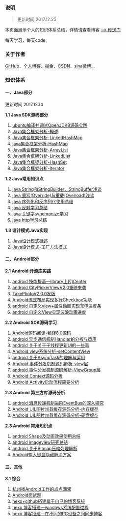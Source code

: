 ### **说明** 

> 更新时间 2017.12.25

本页面展示个人的知识体系总结，详情请查看博客 [——> 传送门](http://crazyandcoder.github.io/)

每天学习，每天code。




### **关于作者**

[GitHub](https://github.com/crazyandcoder)、[个人博客](http://crazyandcoder.github.io/)、[掘金](https://juejin.im/user/56b96af96240b8005865df59)、[CSDN](http://blog.csdn.net/liji_xc)、[sina微博](https://weibo.com/crazyandcoder?sudaref=crazyandcoder.github.io&display=0&retcode=6102&is_all=1)...


### **知识体系**

#### **一、Java部分**

更新时间 2017.12.14

**1.1 Java SDK源码部分**

 1. [ubuntu编译并调试OpenJDK8源码实践](http://crazyandcoder.github.io/2017/11/28/ubuntu%E7%BC%96%E8%AF%91%E5%B9%B6%E8%B0%83%E8%AF%95OpenJDK8%E6%BA%90%E7%A0%81%E5%AE%9E%E8%B7%B5/)
 2.  [Java集合框架分析-概述](http://crazyandcoder.github.io/2017/03/23/Java-%E9%9B%86%E5%90%88%E6%A1%86%E6%9E%B6%E5%88%86%E6%9E%90-%E6%A6%82%E8%BF%B0/)
 2. [Java集合框架分析-LinkedHashMap](http://crazyandcoder.github.io/2017/03/15/Java%E9%9B%86%E5%90%88%E6%A1%86%E6%9E%B6%E5%88%86%E6%9E%90-LinkedHashMap/)
 3. [java集合框架分析-HashMap](http://crazyandcoder.github.io/2017/03/15/Java%E9%9B%86%E5%90%88%E6%A1%86%E6%9E%B6%E5%88%86%E6%9E%90-HashMap/)
 4. [Java集合框架分析-ArrayList](http://crazyandcoder.github.io/2017/03/23/Java%E9%9B%86%E5%90%88%E6%A1%86%E6%9E%B6%E5%88%86%E6%9E%90-ArrayList/)
 5. [Java集合框架分析-LinkedList](http://crazyandcoder.github.io/2017/03/23/Java%E9%9B%86%E5%90%88%E6%A1%86%E6%9E%B6%E5%88%86%E6%9E%90-LinkedList/)
 6. [Java集合框架分析-HashSet](http://crazyandcoder.github.io/2017/03/23/Java%E9%9B%86%E5%90%88%E6%A1%86%E6%9E%B6%E5%88%86%E6%9E%90-HashSet/)
 7. [Java集合框架分析-Iterator](http://crazyandcoder.github.io/2017/03/23/Java%E9%9B%86%E5%90%88%E6%A1%86%E6%9E%B6%E5%88%86%E6%9E%90-Iterator/)



**1.2 Java常用知识点**

 1. [java String和StringBuilder、StringBuffer浅谈](http://crazyandcoder.github.io/2016/03/09/java%20String%E5%92%8CStringBuilder%E3%80%81StringBuffer%E6%B5%85%E8%B0%88/)
 2. [java 重写(Override)与重载(Overload)浅谈](http://crazyandcoder.github.io/2016/03/09/java%20%E9%87%8D%E5%86%99%28Override%29%E4%B8%8E%E9%87%8D%E8%BD%BD%28Overload%29%E6%B5%85%E8%B0%88/)
 3. [java 序列化和反序列化使用总结](http://crazyandcoder.github.io/2016/03/16/java%20%E5%BA%8F%E5%88%97%E5%8C%96%E5%92%8C%E5%8F%8D%E5%BA%8F%E5%88%97%E5%8C%96%E4%BD%BF%E7%94%A8%E6%80%BB%E7%BB%93/)
 4. [java 反射学习总结](http://crazyandcoder.github.io/2016/09/14/java%20%E5%8F%8D%E5%B0%84%E5%AD%A6%E4%B9%A0%E6%80%BB%E7%BB%93/)
 5. [java 关键字synchronize学习](http://crazyandcoder.github.io/2016/10/14/java%20synchronize%E5%AD%A6%E4%B9%A0/)
 6. [java http学习总结](http://crazyandcoder.github.io/2016/10/20/android%20http%E5%AD%A6%E4%B9%A0%E6%80%BB%E7%BB%93/)

**1.3 设计模式Java实现**

 1. [Java设计模式概述](http://crazyandcoder.github.io/2017/12/14/Java%E8%AE%BE%E8%AE%A1%E6%A8%A1%E5%BC%8F%E6%A6%82%E8%BF%B0/)
 2. [Java设计模式-工厂方法模式](http://crazyandcoder.github.io/2017/12/14/Java%E8%AE%BE%E8%AE%A1%E6%A8%A1%E5%BC%8F-%E5%B7%A5%E5%8E%82%E6%96%B9%E6%B3%95%E6%A8%A1%E5%BC%8F/)


#### **二、Android部分**



**2.1 Android 开源库实践**

 1. [android 技能提高—library上传jCenter](http://crazyandcoder.github.io/2016/07/01/android%20library%E4%B8%8A%E4%BC%A0jCenter/)
 2. [android CityPickerViewV2.0重磅来袭](http://crazyandcoder.github.io/2017/08/22/CityPickerViewV2-0%E9%87%8D%E7%A3%85%E6%9D%A5%E8%A2%AD/)
 3. [TakePhotoV2.0.0发版](http://crazyandcoder.github.io/2017/11/11/TakePhotoV2-0-0%E5%8F%91%E7%89%88/)
 4.  [Android流式布局实现多行Checkbox功能](http://crazyandcoder.github.io/2017/12/14/Android%E6%B5%81%E5%BC%8F%E5%B8%83%E5%B1%80%E5%AE%9E%E7%8E%B0%E5%A4%9A%E8%A1%8CCheckbox%E5%8A%9F%E8%83%BD/)
 5. [android 自定义view+属性动画实现充电进度条](http://crazyandcoder.github.io/2016/12/06/android-%E8%87%AA%E5%AE%9A%E4%B9%89view-%E5%B1%9E%E6%80%A7%E5%8A%A8%E7%94%BB-%E5%85%85%E7%94%B5%E8%BF%9B%E5%BA%A6%E6%9D%A1/)
 6. [android 自定义View实现波浪动画进度](http://crazyandcoder.github.io/2016/12/22/android-%E8%87%AA%E5%AE%9A%E4%B9%89View%E5%AE%9E%E7%8E%B0%E6%B3%A2%E6%B5%AA%E5%8A%A8%E7%94%BB%E8%BF%9B%E5%BA%A6/)


**2.2 Android SDK源码学习**


 1. [Android源码阅读-编译8.0源码](http://crazyandcoder.github.io/2017/11/26/Android%E6%BA%90%E7%A0%81%E9%98%85%E8%AF%BB-%E7%BC%96%E8%AF%918-0%E6%BA%90%E7%A0%81/)
 2. [android 异步通信机制Handler的分析与运用](http://crazyandcoder.github.io/2016/11/04/android%20%E9%80%9A%E4%BF%A1%E6%9C%BA%E5%88%B6Handler%E6%BA%90%E7%A0%81%E5%AD%A6%E4%B9%A0%E6%80%BB%E7%BB%93/)
 3. [android 关于关于子线程更新UI的一些事](http://crazyandcoder.github.io/2016/11/01/android%20%E5%85%B3%E4%BA%8E%E5%85%B3%E4%BA%8E%E5%AD%90%E7%BA%BF%E7%A8%8B%E6%9B%B4%E6%96%B0UI%E7%9A%84%E4%B8%80%E4%BA%9B%E4%BA%8B/)
 4. [Android view系统分析-setContentView](http://crazyandcoder.github.io/2017/02/04/Android-view%E7%B3%BB%E7%BB%9F%E5%88%86%E6%9E%90-setContentView/)
 5. [android 关于AsyncTask的理解与运用](http://crazyandcoder.github.io/2017/01/06/android-%E5%85%B3%E4%BA%8EAsyncTask%E7%9A%84%E7%90%86%E8%A7%A3%E4%B8%8E%E8%BF%90%E7%94%A8/)
 6. [Android 事件分发机制源码解析-view层](http://crazyandcoder.github.io/2017/12/14/Android-%E4%BA%8B%E4%BB%B6%E5%88%86%E5%8F%91%E6%9C%BA%E5%88%B6%E6%BA%90%E7%A0%81%E8%A7%A3%E6%9E%90-view%E5%B1%82/)
 7. [android 事件分发机制源码解析-ViewGroup层](http://crazyandcoder.github.io/2017/12/14/Android-%E4%BA%8B%E4%BB%B6%E5%88%86%E5%8F%91%E6%9C%BA%E5%88%B6%E6%BA%90%E7%A0%81%E8%A7%A3%E6%9E%90-ViewGroup%E5%B1%82/)
 8. [Android Context源码分析](http://crazyandcoder.github.io/2017/12/19/Android-Context%E6%BA%90%E7%A0%81%E5%88%86%E6%9E%90/)
 9. [Android Activity启动流程简要分析](http://crazyandcoder.tech/2017/12/25/Android-Activity%E5%90%AF%E5%8A%A8%E6%B5%81%E7%A8%8B%E7%AE%80%E8%A6%81%E5%88%86%E6%9E%90/)




**2.3 Android 第三方库源码分析**

 1. [android 消息传递机制进阶EventBus的深入探究](http://crazyandcoder.github.io/2017/04/18/android-%E6%B6%88%E6%81%AF%E4%BC%A0%E9%80%92%E6%9C%BA%E5%88%B6%E8%BF%9B%E9%98%B6EventBus%E7%9A%84%E6%B7%B1%E5%85%A5%E6%8E%A2%E7%A9%B6/)
 2. [Android UIL图片加载缓存源码分析-内存缓存](http://crazyandcoder.github.io/2017/03/15/Android-UIL%E5%9B%BE%E7%89%87%E5%8A%A0%E8%BD%BD%E7%BC%93%E5%AD%98%E6%BA%90%E7%A0%81%E5%88%86%E6%9E%90-%E5%86%85%E5%AD%98%E7%BC%93%E5%AD%98/)
 3. [Android UIL图片加载缓存源码分析-硬盘缓存](http://crazyandcoder.github.io/2017/03/15/Android-UIL%E5%9B%BE%E7%89%87%E5%8A%A0%E8%BD%BD%E7%BC%93%E5%AD%98%E6%BA%90%E7%A0%81%E5%88%86%E6%9E%90-%E7%A1%AC%E7%9B%98%E7%BC%93%E5%AD%98/)
 



**2.3 Android 常用知识点**

 1. [android Shape及动画效果使用总结](http://crazyandcoder.github.io/2016/04/03/android%20Shape%E5%8F%8A%E5%8A%A8%E7%94%BB%E6%95%88%E6%9E%9C%E4%BD%BF%E7%94%A8%E6%80%BB%E7%BB%93/)
 2. [android imageview研究总结](http://crazyandcoder.github.io/2016/04/16/android%20imageview%E7%A0%94%E7%A9%B6%E6%80%BB%E7%BB%93/)
 3. [android 关于Bitmap压缩处理解析](http://crazyandcoder.github.io/2016/12/14/android%20%E5%85%B3%E4%BA%8EBitmap%E5%8E%8B%E7%BC%A9%E5%A4%84%E7%90%86%E8%A7%A3%E6%9E%90/)
 4. [Android输入键盘隐藏解决方案](http://crazyandcoder.github.io/2017/09/01/Android%E8%BE%93%E5%85%A5%E9%94%AE%E7%9B%98%E9%9A%90%E8%97%8F%E8%A7%A3%E5%86%B3%E6%96%B9%E6%A1%88/)




#### **三、其他**

**3.1 综合**

 1. [杭州找Android工作的点点滴滴](http://crazyandcoder.github.io/2017/05/22/%E6%9D%AD%E5%B7%9E%E6%89%BEAndroid%E5%B7%A5%E4%BD%9C%E7%9A%84%E7%82%B9%E7%82%B9%E6%BB%B4%E6%BB%B4/)
 2. [Android面试题](https://github.com/crazyandcoder/job_interview)
 3. [hexo+github搭建属于自己的博客系统](http://crazyandcoder.github.io/2017/12/14/hexo-github%E6%90%AD%E5%BB%BA%E5%B1%9E%E4%BA%8E%E8%87%AA%E5%B7%B1%E7%9A%84%E5%8D%9A%E5%AE%A2%E7%B3%BB%E7%BB%9F/)
 4. [hexo 博客搭建—windows系统配置过程](http://crazyandcoder.github.io/2016/04/01/hexo%20%E5%8D%9A%E5%AE%A2%E6%90%AD%E5%BB%BA%E2%80%94windows%E7%B3%BB%E7%BB%9F%E9%85%8D%E7%BD%AE%E8%BF%87%E7%A8%8B/)
 5. [hexo 博客搭建—在不同的PC设备之间同步博客](http://crazyandcoder.github.io/2016/03/10/hexo%20%E5%8D%9A%E5%AE%A2%E6%90%AD%E5%BB%BA%E2%80%94%E5%9C%A8%E4%B8%8D%E5%90%8C%E7%9A%84PC%E8%AE%BE%E5%A4%87%E4%B9%8B%E9%97%B4%E5%90%8C%E6%AD%A5%E5%8D%9A%E5%AE%A2/)





 



